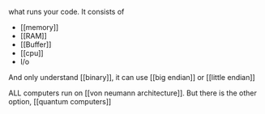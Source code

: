 what runs your code. It consists of 
- [[memory]]
- [[RAM]]
- [[Buffer]]
- [[cpu]]
- I/o

And only understand [[binary]], it can use [[big endian]] or [[little endian]]

ALL computers run on [[von neumann architecture]]. But there is the other option, [[quantum computers]]